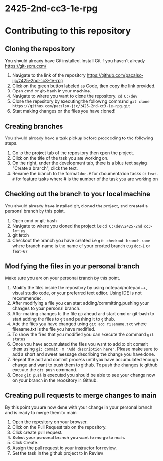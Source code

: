 # 2425-2nd-cc3-1e-rpg

# Contributing to this repository

## Cloning the repository

You should already have Git installed. Install Git if you haven't already https://git-scm.com/

1. Navigate to the link of the repository https://github.com/pacalso-jjc/2425-2nd-cc3-1e-rpg
1. Click on the green button labeled as Code, then copy the link provided.
1. Open cmd or git-bash in your machine.
1. Navigate to where you want to clone the repository.
    `cd C:\dev`
1. Clone the repository by executing the following command
    `git clone https://github.com/pacalso-jjc/2425-2nd-cc3-1e-rpg.git`
1. Start making changes on the files you have cloned!


## Creating branches

You should already have a task pickup before proceeding to the following steps.

1. Go to the project tab of the repository then open the project.
1. Click on the title of the task you are working on.
1. On the right, under the development tab, there is a blue text saying "Create a branch", click the text.
1. Rename the branch to the format `doc-#` for documentation tasks or `feat-#` for feature tasks where # is the number of the task you are working on


## Checking out the branch to your local machine

You should already have installed git, cloned the project, and created a personal branch by this point.

1. Open cmd or git-bash
1. Navigate to where you cloned the project i.e `cd C:\dev\2425-2nd-cc3-1e-rpg`
1. git fetch
1. Checkout the branch you have created i.e `git checkout branch-name` where branch-name is the name of your created branch e.g `doc-1` or `feat-67`

## Modifying the files in your personal branch

Make sure you are on your personal branch by this point.

1. Modify the files inside the repository by using notepad/notepad++, visual studio code, or your preferred text editor. Using IDE is not recommended.
1. After modifying a file you can start adding/committing/pushing your changes to your personal branch.
1. After making changes to the file go ahead and start cmd or git-bash to start adding the files to git and pushing it to github.
1. Add the files you have changed using `git add filename.txt` where filename.txt is the file you have modified.
1. To show the files that you modified you can execute the command `git status`
1. Once you have accumulated the files you want to add to git commit them using `git commit -m "Add description here"`. Please make sure to add a short and sweet message describing the change you have done.
1. Repeat the add and commit process until you have accumulated enough change and want to push them to github. To push the changes to github execute the `git push` command.
1. Once `git push` is executed you should be able to see your change now on your branch in the repository in Github.


## Creating pull requests to merge changes to main

By this point you are now done with your change in your personal branch and is ready to merge them to main

1. Open the repository on your browser.
1. Click on the Pull Request tab on the repository.
1. Click create pull request.
1. Select your personal branch you want to merge to main.
1. Click Create.
1. Assign the pull request to your instructor for review.
1. Set the task in the github project to In Review

